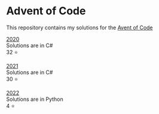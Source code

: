 # Advent of Code

This repository contains my solutions for the [Avent of Code](https://adventofcode.com/)

[2020](https://github.com/AdeZwart/advent-of-code/tree/main/2020/dotnet)  
Solutions are in C#  
32 :star:

[2021](https://github.com/AdeZwart/advent-of-code/tree/main/2021/dotnet)  
Solutions are in C#  
30 :star:

[2022](https://github.com/AdeZwart/advent-of-code/tree/main/2022/Python)  
Solutions are in Python  
4 :star:
